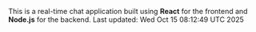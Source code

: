 This is a real-time chat application built using **React** for the frontend and **Node.js** for the backend.
Last updated: Wed Oct 15 08:12:49 UTC 2025
